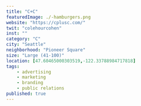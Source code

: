 ```yaml
---
title: "C+C"
featuredImage: ./-hamburgers.png
website: "https://cplusc.com/"
twit: "colehourcohen"
inst: ""
category: "C"
city: "Seattle"
neighborhood: "Pioneer Square"
size: "Large (41-100)"
location: [47.60465000303519,-122.33788984717818]
tags:
    - advertising
    - marketing
    - branding
    - public relations
published: true
---
```




